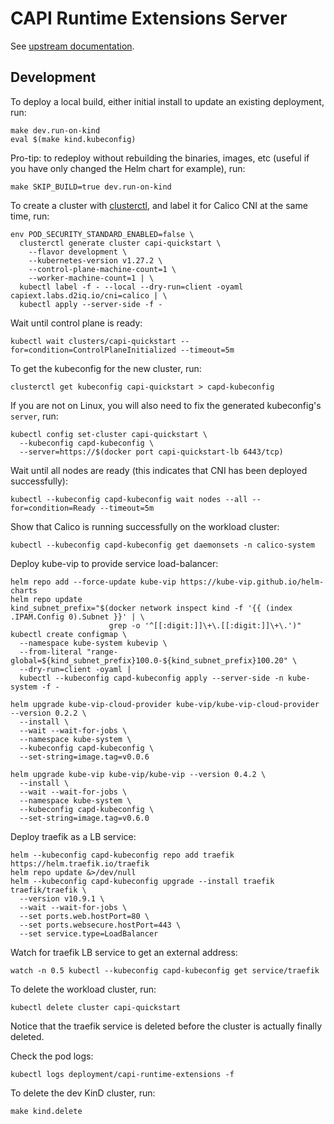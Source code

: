 <!--
 Copyright 2023 D2iQ, Inc. All rights reserved.
 SPDX-License-Identifier: Apache-2.0
 -->

# CAPI Runtime Extensions Server

See [upstream documentation](https://cluster-api.sigs.k8s.io/tasks/experimental-features/runtime-sdk/index.html).

## Development

To deploy a local build, either initial install to update an existing deployment, run:

```shell
make dev.run-on-kind
eval $(make kind.kubeconfig)
```

Pro-tip: to redeploy without rebuilding the binaries, images, etc (useful if you have only changed the Helm chart for
example), run:

```shell
make SKIP_BUILD=true dev.run-on-kind
```

To create a cluster with [clusterctl](https://cluster-api.sigs.k8s.io/user/quick-start.html), and label it for Calico
CNI at the same time, run:

```shell
env POD_SECURITY_STANDARD_ENABLED=false \
  clusterctl generate cluster capi-quickstart \
    --flavor development \
    --kubernetes-version v1.27.2 \
    --control-plane-machine-count=1 \
    --worker-machine-count=1 | \
  kubectl label -f - --local --dry-run=client -oyaml capiext.labs.d2iq.io/cni=calico | \
  kubectl apply --server-side -f -
```

Wait until control plane is ready:

```shell
kubectl wait clusters/capi-quickstart --for=condition=ControlPlaneInitialized --timeout=5m
```

To get the kubeconfig for the new cluster, run:

```shell
clusterctl get kubeconfig capi-quickstart > capd-kubeconfig
```

If you are not on Linux, you will also need to fix the generated kubeconfig's `server`, run:

```shell
kubectl config set-cluster capi-quickstart \
  --kubeconfig capd-kubeconfig \
  --server=https://$(docker port capi-quickstart-lb 6443/tcp)
```

Wait until all nodes are ready (this indicates that CNI has been deployed successfully):

```shell
kubectl --kubeconfig capd-kubeconfig wait nodes --all --for=condition=Ready --timeout=5m
```

Show that Calico is running successfully on the workload cluster:

```shell
kubectl --kubeconfig capd-kubeconfig get daemonsets -n calico-system
```

Deploy kube-vip to provide service load-balancer:

```shell
helm repo add --force-update kube-vip https://kube-vip.github.io/helm-charts
helm repo update
kind_subnet_prefix="$(docker network inspect kind -f '{{ (index .IPAM.Config 0).Subnet }}' | \
                      grep -o '^[[:digit:]]\+\.[[:digit:]]\+\.')"
kubectl create configmap \
  --namespace kube-system kubevip \
  --from-literal "range-global=${kind_subnet_prefix}100.0-${kind_subnet_prefix}100.20" \
  --dry-run=client -oyaml |
  kubectl --kubeconfig capd-kubeconfig apply --server-side -n kube-system -f -

helm upgrade kube-vip-cloud-provider kube-vip/kube-vip-cloud-provider --version 0.2.2 \
  --install \
  --wait --wait-for-jobs \
  --namespace kube-system \
  --kubeconfig capd-kubeconfig \
  --set-string=image.tag=v0.0.6

helm upgrade kube-vip kube-vip/kube-vip --version 0.4.2 \
  --install \
  --wait --wait-for-jobs \
  --namespace kube-system \
  --kubeconfig capd-kubeconfig \
  --set-string=image.tag=v0.6.0
```

Deploy traefik as a LB service:

```shell
helm --kubeconfig capd-kubeconfig repo add traefik https://helm.traefik.io/traefik
helm repo update &>/dev/null
helm --kubeconfig capd-kubeconfig upgrade --install traefik traefik/traefik \
  --version v10.9.1 \
  --wait --wait-for-jobs \
  --set ports.web.hostPort=80 \
  --set ports.websecure.hostPort=443 \
  --set service.type=LoadBalancer
```

Watch for traefik LB service to get an external address:

```shell
watch -n 0.5 kubectl --kubeconfig capd-kubeconfig get service/traefik
```

To delete the workload cluster, run:

```shell
kubectl delete cluster capi-quickstart
```

Notice that the traefik service is deleted before the cluster is actually finally deleted.

Check the pod logs:

```shell
kubectl logs deployment/capi-runtime-extensions -f
```

To delete the dev KinD cluster, run:

```shell
make kind.delete
```
